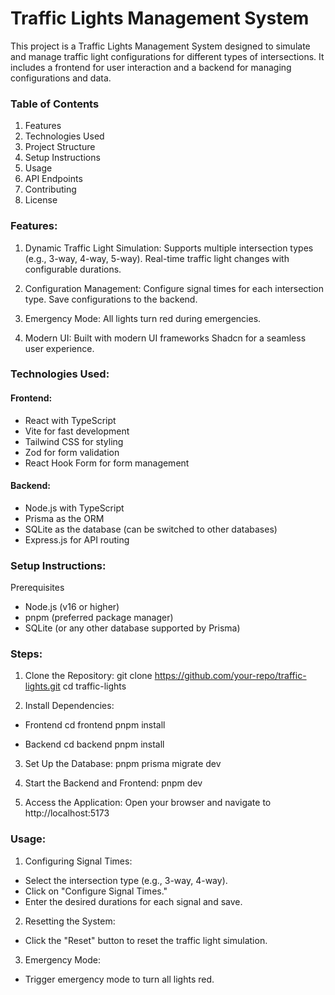 # Traffic Lights Management System
This project is a Traffic Lights Management System designed to simulate and manage traffic light configurations for different types of intersections. It includes a frontend for user interaction and a backend for managing configurations and data.

### Table of Contents
1. Features
2. Technologies Used
3. Project Structure
4. Setup Instructions
5. Usage
6. API Endpoints
7. Contributing
8. License

### Features: 

1. Dynamic Traffic Light Simulation:
Supports multiple intersection types (e.g., 3-way, 4-way, 5-way).
Real-time traffic light changes with configurable durations.

2. Configuration Management:
Configure signal times for each intersection type.
Save configurations to the backend.

3. Emergency Mode:
All lights turn red during emergencies.

4. Modern UI: 
Built with modern UI frameworks Shadcn for a seamless user experience.

### Technologies Used: 
#### Frontend:
- React with TypeScript
- Vite for fast development
- Tailwind CSS for styling
- Zod for form validation
- React Hook Form for form management
#### Backend:
- Node.js with TypeScript
- Prisma as the ORM
- SQLite as the database (can be switched to other databases)
- Express.js for API routing

### Setup Instructions:
Prerequisites
- Node.js (v16 or higher)
- pnpm (preferred package manager)
- SQLite (or any other database supported by Prisma)

### Steps: 
1. Clone the Repository:
git clone https://github.com/your-repo/traffic-lights.git
cd traffic-lights

2. Install Dependencies: 
- Frontend
cd frontend
pnpm install

- Backend
cd backend
pnpm install

3. Set Up the Database:
pnpm prisma migrate dev

4. Start the Backend and Frontend:
pnpm dev

5. Access the Application:
Open your browser and navigate to http://localhost:5173


### Usage: 
1. Configuring Signal Times:
- Select the intersection type (e.g., 3-way, 4-way).
- Click on "Configure Signal Times."
- Enter the desired durations for each signal and save.

2. Resetting the System:
- Click the "Reset" button to reset the traffic light simulation.

3. Emergency Mode:
- Trigger emergency mode to turn all lights red.
